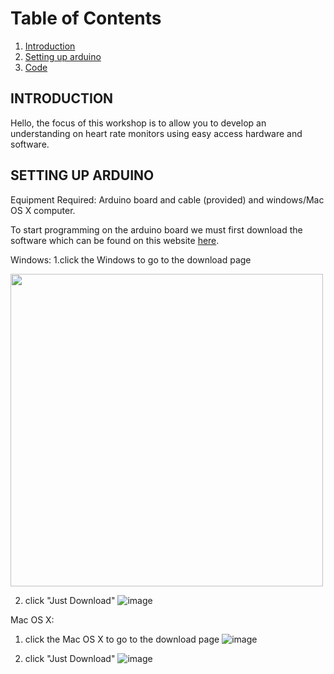 # Table of Contents
1. [Introduction](#Introduction)
2. [Setting up arduino](#SETTING-UP-ARDUINO)
2. [Code](#CODE)

## INTRODUCTION
Hello, the focus of this workshop is to allow you to develop an understanding on heart rate monitors using easy access hardware and software.




## SETTING UP ARDUINO

Equipment Required: Arduino board and cable (provided) and windows/Mac OS X computer.

To start programming on the arduino board we must first download the software which can be found on this website [here](https://www.arduino.cc/en/software).

Windows:
1.click the Windows to go to the download page

<img src="https://user-images.githubusercontent.com/101861606/167060887-3daed9c0-9929-45d8-b433-5a258fafbaaa.png" width="500"/>

2. click "Just Download"
![image](https://user-images.githubusercontent.com/101861606/167061052-5ff56238-d6bd-4d4a-a754-0ddbd2609f2e.png)



Mac OS X:

1. click the Mac OS X to go to the download page
![image](https://user-images.githubusercontent.com/101861606/167060903-e2f5839b-71b9-47f7-a6ba-d1d12abd22cd.png)

2. click "Just Download"
![image](https://user-images.githubusercontent.com/101861606/167061052-5ff56238-d6bd-4d4a-a754-0ddbd2609f2e.png)



